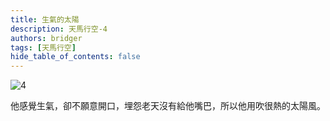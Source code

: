 ```yaml
---
title: 生氣的太陽
description: 天馬行空-4
authors: bridger
tags: [天馬行空]
hide_table_of_contents: false
---
```

![4](https://e.brid.pw/i/2023/08/03/mh7pk9.webp)

<!-- truncate -->
他感覺生氣，卻不願意開口，埋怨老天沒有給他嘴巴，所以他用吹很熱的太陽風。
